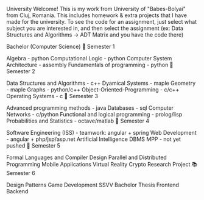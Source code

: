 University
Welcome! This is my work from University of "Babes-Bolyai" from Cluj, Romania. This includes homework & extra projects that I have made for the university. To see the code for an assignment, just select what subject you are interested in, and then select the assignment (ex: Data Structures and Algorithms -> ADT Matrix and you have the code there)

Bachelor (Computer Science)
📕 Semester 1

Algebra - python
Computational Logic - python
Computer System Architecture - assembly
Fundamentals of programming - python
📗 Semester 2

Data Structures and Algorithms - c++
Dyamical Systems - maple
Geometry - maple
Graphs - python/c++
Object-Oriented-Programming - c/c++
Operating Systems - c
📙 Semester 3

Advanced programming methods - java
Databases - sql
Computer Networks - c/python
Functional and logical programming - prolog/lisp
Probabilities and Statistics - octave/matlab
📘 Semester 4

Software Engineering (ISS) - teamwork: angular + spring
Web Development - angular + php/jsp/asp.net
Artificial Intelligence
DBMS
MPP - not yet pushed
📓 Semester 5

Formal Languages and Compiler Design
Parallel and Distributed Programming
Mobile Applications
Virtual Reality
Crypto
Research Project
📚 Semester 6

Design Patterns
Game Development
SSVV
Bachelor Thesis
Frontend
Backend
